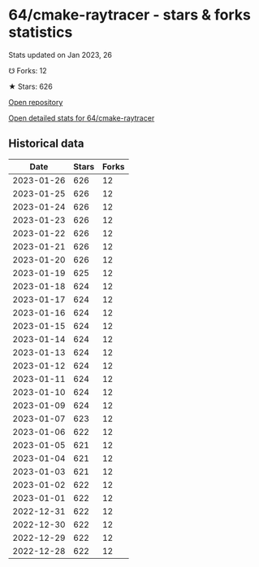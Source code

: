 # 64/cmake-raytracer - stars & forks statistics

Stats updated on Jan 2023, 26

☋ Forks: 12

★ Stars: 626

[Open repository](https://github.com/64/cmake-raytracer)

[Open detailed stats for 64/cmake-raytracer](https://reviewgithub.com/rep/64/cmake-raytracer)

## Historical data
| Date | Stars | Forks |
|------|-------|-------|
| 2023-01-26 | 626 | 12 | 
| 2023-01-25 | 626 | 12 | 
| 2023-01-24 | 626 | 12 | 
| 2023-01-23 | 626 | 12 | 
| 2023-01-22 | 626 | 12 | 
| 2023-01-21 | 626 | 12 | 
| 2023-01-20 | 626 | 12 | 
| 2023-01-19 | 625 | 12 | 
| 2023-01-18 | 624 | 12 | 
| 2023-01-17 | 624 | 12 | 
| 2023-01-16 | 624 | 12 | 
| 2023-01-15 | 624 | 12 | 
| 2023-01-14 | 624 | 12 | 
| 2023-01-13 | 624 | 12 | 
| 2023-01-12 | 624 | 12 | 
| 2023-01-11 | 624 | 12 | 
| 2023-01-10 | 624 | 12 | 
| 2023-01-09 | 624 | 12 | 
| 2023-01-07 | 623 | 12 | 
| 2023-01-06 | 622 | 12 | 
| 2023-01-05 | 621 | 12 | 
| 2023-01-04 | 621 | 12 | 
| 2023-01-03 | 621 | 12 | 
| 2023-01-02 | 622 | 12 | 
| 2023-01-01 | 622 | 12 | 
| 2022-12-31 | 622 | 12 | 
| 2022-12-30 | 622 | 12 | 
| 2022-12-29 | 622 | 12 | 
| 2022-12-28 | 622 | 12 | 

